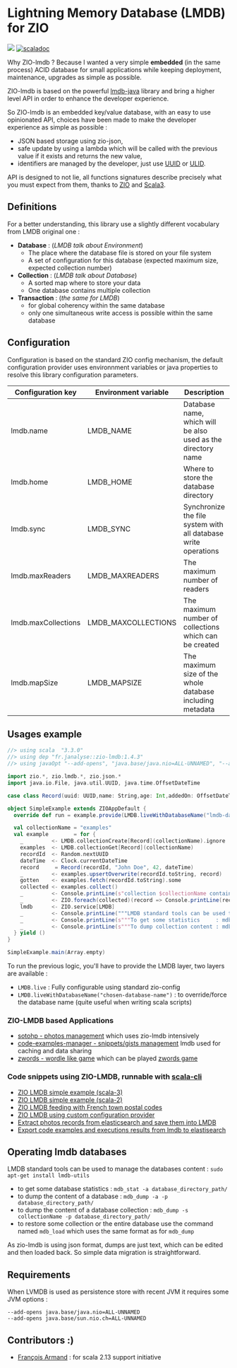 # Lightning Memory Database (LMDB) for ZIO
[![][ZIOLMDBManagerImg]][ZIOLMDBManagerLnk] [![scaladoc][ScalaDocImg]][ScalaDoc]

Why ZIO-lmdb ? Because I wanted a very simple **embedded** (in the same process) ACID database for small
applications while keeping deployment, maintenance, upgrades as simple as possible.

ZIO-lmdb is based on the powerful [lmdb-java][JLMDB] library and bring a higher level API in order
to enhance the developer experience.

So ZIO-lmdb is an embedded key/value database, with an easy to use opinionated API, choices have been made
to make the developer experience as simple as possible :
- JSON based storage using zio-json,
- safe update by using a lambda which will be called with the previous value if it exists and returns the new value,
- identifiers are managed by the developer, just use [UUID][UUID] or [ULID][ZIO-ULID].

API is designed to not lie, all functions signatures describe precisely
what you must expect from them, thanks to [ZIO][ZIO] and [Scala3][Scala3].  

## Definitions

For a better understanding, this library use a slightly different vocabulary from LMDB original one :  
- **Database** :  (*LMDB talk about Environment*)
  - The place where the database file is stored on your file system
  - A set of configuration for this database (expected maximum size, expected collection number)
- **Collection** : (*LMDB talk about Database*) 
  - A sorted map where to store your data
  - One database contains multiple collection
- **Transaction** : (*the same for LMDB*)
  - for global coherency within the same database
  - only one simultaneous write access is possible within the same database 


## Configuration

Configuration is based on the standard ZIO config mechanism, the default configuration provider uses environnment variables
or java properties to resolve this library configuration parameters.

 
| Configuration key   | Environment variable | Description                                                    | Default value    |
|---------------------|----------------------|----------------------------------------------------------------|------------------|
| lmdb.name           | LMDB_NAME            | Database name, which will be also used as the directory name   | default          |
| lmdb.home           | LMDB_HOME            | Where to store the database directory                          | $HOME/.lmdb      |
| lmdb.sync           | LMDB_SYNC            | Synchronize the file system with all database write operations | false            |
| lmdb.maxReaders     | LMDB_MAXREADERS      | The maximum number of readers                                  | 100              |
| lmdb.maxCollections | LMDB_MAXCOLLECTIONS  | The maximum number of collections which can be created         | 10_000           |
| lmdb.mapSize        | LMDB_MAPSIZE         | The maximum size of the whole database including metadata      | 100_000_000_000L |


## Usages example

```scala
//> using scala  "3.3.0"
//> using dep "fr.janalyse::zio-lmdb:1.4.3"
//> using javaOpt "--add-opens", "java.base/java.nio=ALL-UNNAMED", "--add-opens", "java.base/sun.nio.ch=ALL-UNNAMED"

import zio.*, zio.lmdb.*, zio.json.*
import java.io.File, java.util.UUID, java.time.OffsetDateTime

case class Record(uuid: UUID,name: String,age: Int,addedOn: OffsetDateTime) derives JsonCodec

object SimpleExample extends ZIOAppDefault {
  override def run = example.provide(LMDB.liveWithDatabaseName("lmdb-data-simple-example"), zio.Scope.default)

  val collectionName = "examples"
  val example        = for {
    _         <- LMDB.collectionCreate[Record](collectionName).ignore
    examples  <- LMDB.collectionGet[Record](collectionName)
    recordId  <- Random.nextUUID
    dateTime  <- Clock.currentDateTime
    record     = Record(recordId, "John Doe", 42, dateTime)
    _         <- examples.upsertOverwrite(recordId.toString, record)
    gotten    <- examples.fetch(recordId.toString).some
    collected <- examples.collect()
    _         <- Console.printLine(s"collection $collectionName contains ${collected.size} records")
    _         <- ZIO.foreach(collected)(record => Console.printLine(record))
    lmdb      <- ZIO.service[LMDB]
    _         <- Console.printLine("""LMDB standard tools can be used to manage the database content : sudo apt-get install lmdb-utils""")
    _         <- Console.printLine(s"""To get some statistics     : mdb_stat -s $collectionName ${lmdb.databasePath}/""")
    _         <- Console.printLine(s"""To dump collection content : mdb_dump -p -s $collectionName ${lmdb.databasePath}/""")
  } yield ()
}

SimpleExample.main(Array.empty)
```

To run the previous logic, you'll have to provide the LMDB layer, two layers are available :
- `LMDB.live` : Fully configurable using standard zio-config
- `LMDB.liveWithDatabaseName("chosen-database-name")` : to override/force the database name
  (quite useful when writing scala scripts)

### ZIO-LMDB based Applications
- [sotohp - photos management][SOTOHP] which uses zio-lmdb intensively
- [code-examples-manager - snippets/gists management][CEM] lmdb used for caching and data sharing
- [zwords - wordle like game][ZWORDS-CODE] which can be played [zwords game][ZWORDS-LIVE]

### Code snippets using ZIO-LMDB, runnable with [scala-cli][SCL]
- [ZIO LMDB simple example (scala-3)](https://gist.github.com/dacr/dcb8a11f095ef0a2a95c24701e6eb804)
- [ZIO LMDB simple example (scala-2)](https://gist.github.com/dacr/9d2c4171d1b1e7a40a244ef456725d25)
- [ZIO LMDB feeding with French town postal codes](https://gist.github.com/dacr/6d24baf827ae0c590133e0f27f1ef20b)
- [ZIO LMDB using custom configuration provider](https://gist.github.com/dacr/790df1705c7ec19ae2fe4098dad8d762)
- [Extract photos records from elasticsearch and save them into LMDB](https://gist.github.com/dacr/6ea121f251ad316a64657cbe78085ab7)
- [Export code examples and executions results from lmdb to elastisearch](https://gist.github.com/dacr/f25da8222b2ac644c3195c5982b7367e)

## Operating lmdb databases

LMDB standard tools can be used to manage the databases content : `sudo apt-get install lmdb-utils`
- to get some database statistics : `mdb_stat -a database_directory_path/`
- to dump the content of a database : `mdb_dump -a -p database_directory_path/`
- to dump the content of a database collection : `mdb_dump -s collectionName -p database_directory_path/`
- to restore some collection or the entire database use the command named `mdb_load` which uses the same format as for `mdb_dump` 

As zio-lmdb is using json format, dumps are just text, which can be edited and then loaded back. So simple data migration is straightforward.

## Requirements

When LVMDB is used as persistence store with recent JVM it requires some JVM options :

```
--add-opens java.base/java.nio=ALL-UNNAMED
--add-opens java.base/sun.nio.ch=ALL-UNNAMED
```

## Contributors :)

- [François Armand](https://github.com/fanf) : for scala 2.13 support initiative


[ZIOLMDBManager]:    https://github.com/dacr/zio-lmdb
[ZIOLMDBManagerImg]: https://img.shields.io/maven-central/v/fr.janalyse/zio-lmdb_3.svg
[ZIOLMDBManagerLnk]: https://mvnrepository.com/artifact/fr.janalyse/zio-lmdb
[ZIO]: https://zio.dev/
[Scala3]: https://docs.scala-lang.org/scala3/reference/
[JLMDB]: https://github.com/lmdbjava/lmdbjava
[LMDB]: https://www.symas.com/lmdb
[ZIO-ULID]: https://zio-ulid.bilal-fazlani.com/
[UUID]: https://en.wikipedia.org/wiki/Universally_unique_identifier
[ZWORDS-CODE]: https://github.com/dacr/zwords
[ZWORDS-LIVE]: https://zwords.mapland.fr/
[CEM]: https://github.com/dacr/code-examples-manager
[SOTOHP]: https://github.com/dacr/sotohp
[SCL]: https://scala-cli.virtuslab.org/
[ScalaDocImg]: https://javadoc.io/badge2/fr.janalyse/zio-lmdb_3/scaladoc.svg
[ScalaDoc]: https://javadoc.io/doc/fr.janalyse/zio-lmdb_3/latest/zio/lmdb/LMDB$.html

